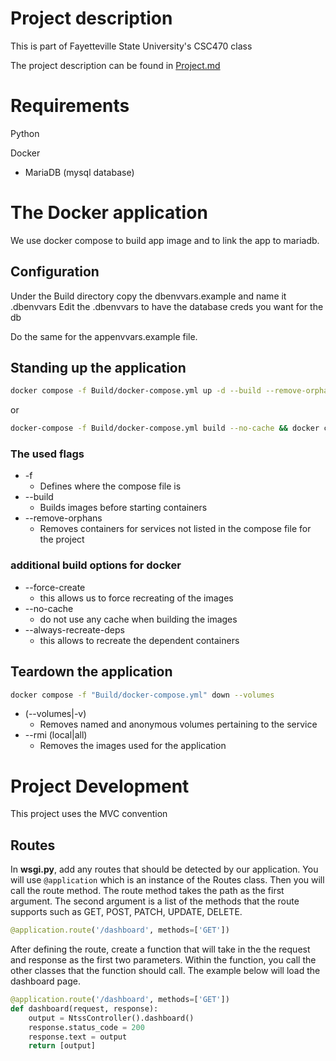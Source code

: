 # Project description
This is part of Fayetteville State University's CSC470 class

The project description can be found in [Project.md]

# Requirements
Python

Docker
- MariaDB (mysql database)

# The Docker application
We use docker compose to build app image and to link the app to mariadb.

## Configuration
Under the Build directory copy the dbenvvars.example and name it .dbenvvars
Edit the .dbenvvars to have the database creds you want for the db

Do the same for the appenvvars.example file.

## Standing up the application
```bash
docker compose -f Build/docker-compose.yml up -d --build --remove-orphans
```

or

```bash
docker-compose -f Build/docker-compose.yml build --no-cache && docker compose -f Build/docker-compose.yml up -d
```
### The used flags
- -f
  - Defines where the compose file is
- --build
  - Builds images before starting containers
- --remove-orphans
  - Removes containers for services not listed in the compose file for the project

### additional build options for docker
- --force-create
  - this allows us to force recreating of the images
- --no-cache
  - do not use any cache when building the images
- --always-recreate-deps
  - this allows to recreate the dependent containers


## Teardown the application
```bash
docker compose -f "Build/docker-compose.yml" down --volumes
```
- (--volumes|-v)
  - Removes named and anonymous volumes pertaining to the service
- --rmi (local|all)
  - Removes the images used for the application


# Project Development
This project uses the MVC convention

## Routes
In **wsgi.py**, add any routes that should be detected by our application.
You will use `@application` which is an instance of the Routes class.
Then you will call the route method.  The route method takes the path as the first argument.
The second argument is a list of the methods that the route supports such as GET, POST, PATCH, UPDATE, DELETE.
```python
@application.route('/dashboard', methods=['GET'])
```

After defining the route, create a function that will take in the the request and response as the first two parameters.
Within the function, you call the other classes that the function should call.
The example below will load the dashboard page.

```python
@application.route('/dashboard', methods=['GET'])
def dashboard(request, response):
    output = NtssController().dashboard()
    response.status_code = 200
    response.text = output
    return [output]
```

##

[Project.md]: ./Project.md
